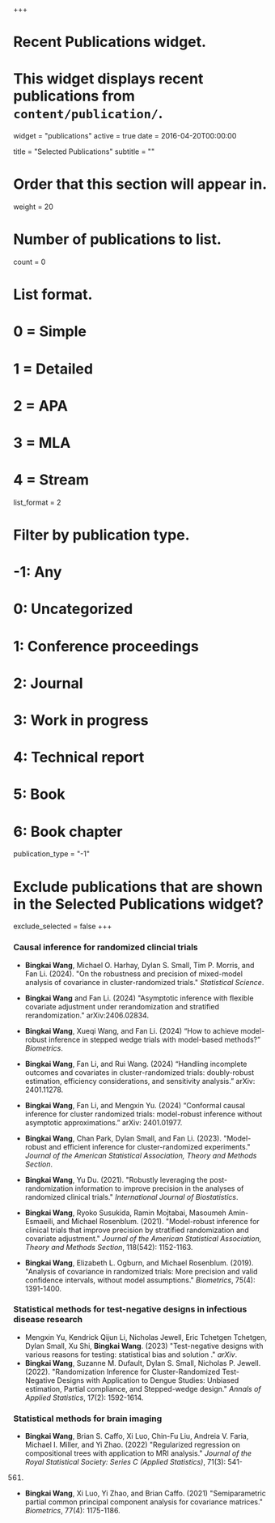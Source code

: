 +++
# Recent Publications widget.
# This widget displays recent publications from `content/publication/`.
widget = "publications"
active = true
date = 2016-04-20T00:00:00

title = "Selected Publications"
subtitle = ""

# Order that this section will appear in.
weight = 20

# Number of publications to list.
count = 0

# List format.
#   0 = Simple
#   1 = Detailed
#   2 = APA
#   3 = MLA
#   4 = Stream
list_format = 2

# Filter by publication type.
# -1: Any
#  0: Uncategorized
#  1: Conference proceedings
#  2: Journal
#  3: Work in progress
#  4: Technical report
#  5: Book
#  6: Book chapter
publication_type = "-1"

# Exclude publications that are shown in the Selected Publications widget?
exclude_selected = false
+++


### Causal inference for randomized clincial trials

- **Bingkai Wang**, Michael O. Harhay, Dylan S. Small, Tim P. Morris, and Fan Li. (2024). "On the robustness and precision of mixed-model analysis of covariance in cluster-randomized trials."  *Statistical Science*.

- **Bingkai Wang** and Fan Li. (2024) "Asymptotic inference with flexible covariate adjustment under rerandomization and stratified rerandomization." arXiv:2406.02834.

- **Bingkai Wang**, Xueqi Wang, and Fan Li. (2024) “How to achieve model-robust inference in stepped wedge trials with model-based methods?” *Biometrics*. 

- **Bingkai Wang**, Fan Li, and Rui Wang. (2024) “Handling incomplete outcomes and covariates in cluster-randomized trials: doubly-robust estimation, efficiency considerations, and sensitivity analysis.” arXiv: 2401.11278. 

- **Bingkai Wang**, Fan Li, and Mengxin Yu. (2024) “Conformal causal inference for cluster randomized trials: model-robust inference without asymptotic approximations.” arXiv: 2401.01977. 

- **Bingkai Wang**, Chan Park, Dylan Small, and Fan Li. (2023). "Model-robust and efficient inference for cluster-randomized experiments." *Journal of the American Statistical Association, Theory and Methods Section*. 

- **Bingkai Wang**, Yu Du. (2021). "Robustly leveraging the post-randomization information to improve precision in the analyses of randomized clinical trials." *International Journal of Biostatistics*.

- **Bingkai Wang**, Ryoko Susukida, Ramin Mojtabai, Masoumeh Amin-Esmaeili, and Michael Rosenblum. (2021). "Model-robust inference for clinical trials that improve precision by stratified randomization and covariate adjustment." *Journal of the American Statistical Association, Theory and Methods Section*, 118(542): 1152-1163.

- **Bingkai Wang**, Elizabeth L. Ogburn, and Michael Rosenblum. (2019). "Analysis of covariance in randomized trials: More precision and valid confidence intervals, without model assumptions." *Biometrics*, 75(4): 1391-1400. 


### Statistical methods for test-negative designs in infectious disease research
- Mengxin Yu, Kendrick Qijun Li, Nicholas Jewell, Eric Tchetgen Tchetgen, Dylan Small, Xu Shi, **Bingkai Wang**. (2023) "Test-negative designs with various reasons for testing: statistical bias and solution
."  *arXiv*.
- **Bingkai Wang**, Suzanne M. Dufault, Dylan S. Small, Nicholas P. Jewell. (2022). "Randomization Inference for Cluster-Randomized Test-Negative Designs with Application to Dengue Studies: Unbiased estimation, Partial compliance, and Stepped-wedge design." *Annals of Applied Statistics*, 17(2): 1592-1614.

### Statistical methods for brain imaging
- **Bingkai Wang**, Brian S. Caffo, Xi Luo, Chin-Fu Liu, Andreia V. Faria, Michael I. Miller, and Yi Zhao. (2022) "Regularized regression on compositional trees with application to MRI analysis." *Journal of the Royal Statistical Society: Series C (Applied Statistics)*, 71(3): 541-
561.
- **Bingkai Wang**, Xi Luo, Yi Zhao, and Brian Caffo. (2021) "Semiparametric partial common principal component analysis for covariance matrices." *Biometrics*, 77(4): 1175-1186.

